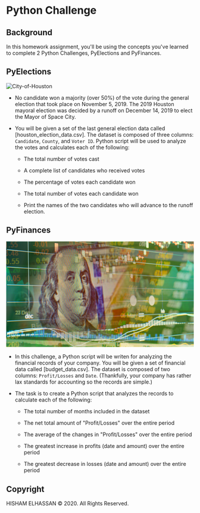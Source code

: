 # Python Challenge 

## Background

In this homework assignment, you'll be using the concepts you've learned to complete
 2 Python Challenges, PyElections and PyFinances. 



## PyElections

![City-of-Houston](https://houstontx.gov/_siteAssets/images/rosemont-day.jpg)

* No candidate won a majority (over 50%) of the vote during the 
general election that took place on November 5, 2019. 
The 2019 Houston mayoral election was decided by a runoff on December 14, 
2019 to elect the Mayor of Space City. 

* You will be given a set of the last general election data called 
[houston_election_data.csv].
The dataset is composed of three columns: `Candidate`, `County`, and `Voter ID`. 
Python script will be used to analyze the votes and calculates each 
of the following:

  * The total number of votes cast

  * A complete list of candidates who received votes

  * The percentage of votes each candidate won

  * The total number of votes each candidate won

  * Print the names of the two candidates who will advance to the runoff election. 



## PyFinances

![Revenue](Images/revenue.png)

* In this challenge, a Python script will be writen for analyzing the 
financial records of your company. You will be given a set of financial data called 
[budget_data.csv]. The dataset is composed of 
two columns: `Profit/Losses` and `Date`. (Thankfully, your company has rather lax 
standards for accounting so the records are simple.)

* The task is to create a Python script that analyzes the records to calculate each 
of the following:

  * The total number of months included in the dataset

  * The net total amount of "Profit/Losses" over the entire period

  * The average of the changes in "Profit/Losses" over the entire period

  * The greatest increase in profits (date and amount) over the entire period

  * The greatest decrease in losses (date and amount) over the entire period





## Copyright

HISHAM ELHASSAN © 2020. All Rights Reserved.
